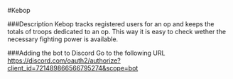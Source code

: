 #Kebop

###Description
Kebop tracks registered users for an op and keeps the totals of troops dedicated to an op. This way it is easy to check wether the necessary fighting power is available.

###Adding the bot to Discord
Go to the following URL
https://discord.com/oauth2/authorize?client_id=721489866566795274&scope=bot
